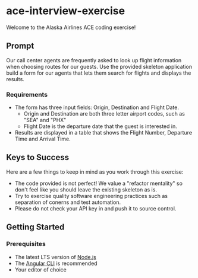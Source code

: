 # ace-interview-exercise

Welcome to the Alaska Airlines ACE coding exercise!

## Prompt

Our call center agents are frequently asked to look up flight information when choosing routes for our guests. Use the provided skeleton application build a form for our agents that lets them search for flights and displays the results.

### Requirements

* The form has three input fields: Origin, Destination and Flight Date.
  * Origin and Destination are both three letter airport codes, such as "SEA" and "PHX"
  * Flight Date is the departure date that the guest is interested in.
* Results are displayed in a table that shows the Flight Number, Departure Time and Arrival Time.

## Keys to Success

Here are a few things to keep in mind as you work through this exercise:

* The code provided is not perfect! We value a "refactor mentality" so don't feel like you should leave the existing skeleton as is.
* Try to exercise quality software engineering practices such as separation of conerns and test automation.
* Please do not check your API key in and push it to source control.

## Getting Started

### Prerequisites

* The latest LTS version of [Node.js](https://nodejs.org/en/)
* The [Angular CLI](https://angular.io/cli) is recommended
* Your editor of choice

